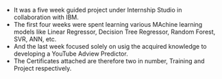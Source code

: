 * It was a five week guided project under Internship Studio in collaboration with IBM.
* The first four weeks were spent learning various MAchine learning models like Linear Regressor, Decision Tree Regressor, Random Forest, SVR, ANN, etc.
* And the last week focused solely on usig the acquired knowledge to developing a YouTube Adview Predictor.
* The Certificates attached are therefore two in number, Training and Project respectively.
